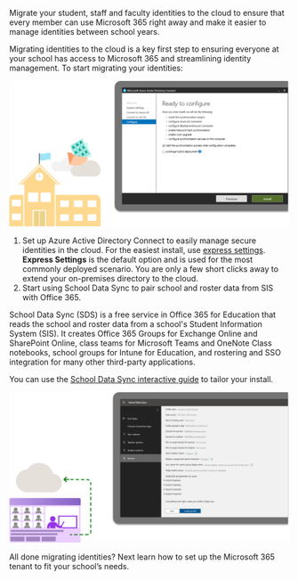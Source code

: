 Migrate your student, staff and faculty identities to the cloud to ensure that every member can use Microsoft 365 right away and make it easier to manage identities between school years.

Migrating identities to the cloud is a key first step to ensuring everyone at your school has access to Microsoft 365 and streamlining identity management. To start migrating your identities:

![](../media/Image-01.png)

1. Set up Azure Active Directory Connect to easily manage secure identities in the cloud. For the easiest install, use [express settings](https://docs.microsoft.com/en-us/azure/active-directory/hybrid/how-to-connect-install-express).
**Express Settings** is the default option and is used for the most commonly deployed scenario. You are only a few short clicks away to extend your on-premises directory to the cloud.
1. Start using School Data Sync to pair school and roster data from SIS with Office 365.

School Data Sync (SDS) is a free service in Office 365 for Education that reads the school and roster data from a school's Student Information System (SIS). It creates Office 365 Groups for Exchange Online and SharePoint Online, class teams for Microsoft Teams and OneNote Class notebooks, school groups for Intune for Education, and rostering and SSO integration for many other third-party applications.

You can use the [School Data Sync interactive guide](https://interactiveguides-schooldatasync.azurewebsites.net/) to tailor your install.

![](../media/Image-02.png)

All done migrating identities? Next learn how to set up the Microsoft 365 tenant to fit your school’s needs.
